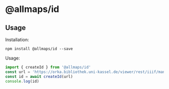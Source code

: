 # @allmaps/id

## Usage

Installation:

```
npm install @allmaps/id --save
```

Usage:

```js
import { createId } from '@allmaps/id'
const url = 'https://orka.bibliothek.uni-kassel.de/viewer/rest/iiif/manifests/1535113582549/manifest/'
const id = await createId(url)
console.log(id)
```

